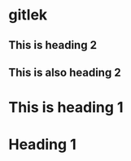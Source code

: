 # gitlek

## This is heading 2

<h2>This is also heading 2 </h2>

# This is heading 1

<h1>Heading 1</h1>
